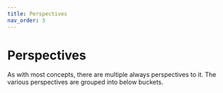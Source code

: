 ```yaml
---
title: Perspectives
nav_order: 3
---
```


# Perspectives
As with most concepts, there are multiple always perspectives to it. The various perspectives are grouped into below buckets.
